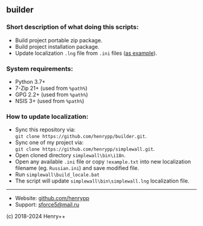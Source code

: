 ## builder

### Short description of what doing this scripts:

- Build project portable zip package.
- Build project installation package.
- Update localization `.lng` file from `.ini` files ([as example](https://github.com/henrypp/builder#how-to-update-localization)).

### System requirements:

- Python 3.7+
- 7-Zip 21+ (used from `%path%`)
- GPG 2.2+ (used from `%path%`)
- NSIS 3+ (used from `%path%`)

### How to update localization:

- Sync this repository via:<br />
`git clone https://github.com/henrypp/builder.git`.
- Sync one of my project via:<br />
`git clone https://github.com/henrypp/simplewall.git`.
- Open cloned directory `simplewall\bin\i18n`.
- Open any available `.ini` file or copy `!example.txt` into new localization filename (eg. `Russian.ini`) and save modified file.
- Run `simplewall\build_locale.bat`
- The script will update `simplewall\bin\simplewall.lng` localization file.
---
- Website: [github.com/henrypp](https://github.com/henrypp)
- Support: sforce5@mail.ru

(c) 2018-2024 Henry++
